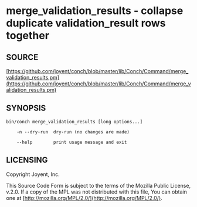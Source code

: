 # merge\_validation\_results - collapse duplicate validation\_result rows together

## SOURCE

[https://github.com/joyent/conch/blob/master/lib/Conch/Command/merge_validation_results.pm](https://github.com/joyent/conch/blob/master/lib/Conch/Command/merge_validation_results.pm)

## SYNOPSIS

```
bin/conch merge_validation_results [long options...]

    -n --dry-run  dry-run (no changes are made)

    --help        print usage message and exit
```

## LICENSING

Copyright Joyent, Inc.

This Source Code Form is subject to the terms of the Mozilla Public License,
v.2.0. If a copy of the MPL was not distributed with this file, You can obtain
one at [http://mozilla.org/MPL/2.0/](http://mozilla.org/MPL/2.0/).
